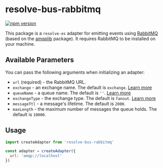 # **resolve-bus-rabbitmq**
[![npm version](https://badge.fury.io/js/resolve-bus-rabbitmq.svg)](https://badge.fury.io/js/resolve-bus-rabbitmq)

This package is a `resolve-es` adapter for emitting events using [RabbitMQ](https://www.rabbitmq.com/) (based on the [amqplib](https://www.npmjs.com/package/amqplib) package). It requires RabbitMQ to be installed on your machine. 

## Available Parameters 
You can pass the following arguments when initializing an adapter:
* `url` (required) - the RabbitMQ URL.
* `exchange` - an exchange name. The default is `exchange`. [Learn more](http://www.squaremobius.net/amqp.node/channel_api.html#channel_assertExchange)
* `queueName` - a queue name. The default is `''`.  [Learn more](http://www.squaremobius.net/amqp.node/channel_api.html#channel_assertQueue)
* `exchangeType` - the exchange type. The default is `fanout`. [Learn more](http://www.squaremobius.net/amqp.node/channel_api.html#channel_assertExchange)
* `messageTtl` - a message's lifetime. The default is  `2000`.
* `maxLength` - the maximum number of messages the queue holds. The default is `10000`.

## Usage

```js
import createAdapter from 'resolve-bus-rabbitmq'

const adapter = createAdapter({
  url: 'amqp://localhost'
})
```
